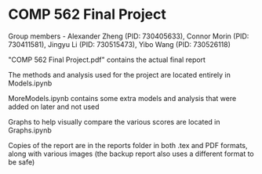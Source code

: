 # COMP 562 Final Project

Group members - Alexander Zheng (PID: 730405633), Connor Morin (PID: 730411581), Jingyu Li (PID: 730515473), Yibo Wang (PID: 730526118)

"COMP 562 Final Project.pdf" contains the actual final report

The methods and analysis used for the project are located entirely in Models.ipynb

MoreModels.ipynb contains some extra models and analysis that were added on later and not used

Graphs to help visually compare the various scores are located in Graphs.ipynb

Copies of the report are in the reports folder in both .tex and PDF formats, along with various images (the backup report also uses a different format to be safe)
